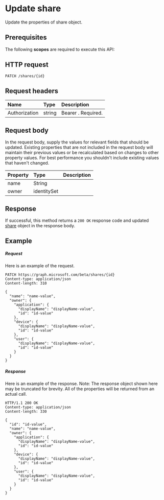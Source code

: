 # Update share

Update the properties of share object.

## Prerequisites

The following **scopes** are required to execute this API: 

## HTTP request

<!-- { "blockType": "ignored" } -->

```http
PATCH /shares/{id}
```

## Request headers

| Name          | Type   | Description               |
| :------------ | :----- | :------------------------ |
| Authorization | string | Bearer <token>. Required. |

## Request body

In the request body, supply the values for relevant fields that should be updated. Existing properties that are not included in the request body will maintain their previous values or be recalculated based on changes to other property values. For best performance you shouldn't include existing values that haven't changed.

| Property | Type        | Description |
| :------- | :---------- | :---------- |
| name     | String      |             |
| owner    | identitySet |             |

## Response

If successful, this method returns a `200 OK` response code and updated [share](../resources/shareddriveitem.md) object in the response body.

## Example

##### Request

Here is an example of the request.

<!-- {
  "blockType": "request",
  "name": "update_share"
}-->

```http
PATCH https://graph.microsoft.com/beta/shares/{id}
Content-type: application/json
Content-length: 310

{
  "name": "name-value",
  "owner": {
    "application": {
      "displayName": "displayName-value",
      "id": "id-value"
    },
    "device": {
      "displayName": "displayName-value",
      "id": "id-value"
    },
    "user": {
      "displayName": "displayName-value",
      "id": "id-value"
    }
  }
}
```

##### Response

Here is an example of the response. Note: The response object shown here may be truncated for brevity. All of the properties will be returned from an actual call.

<!-- {
  "blockType": "response",
  "truncated": true,
  "@odata.type": "microsoft.graph.share"
} -->

```http
HTTP/1.1 200 OK
Content-type: application/json
Content-length: 330

{
  "id": "id-value",
  "name": "name-value",
  "owner": {
    "application": {
      "displayName": "displayName-value",
      "id": "id-value"
    },
    "device": {
      "displayName": "displayName-value",
      "id": "id-value"
    },
    "user": {
      "displayName": "displayName-value",
      "id": "id-value"
    }
  }
}
```

<!-- uuid: 8fcb5dbc-d5aa-4681-8e31-b001d5168d79
2015-10-25 14:57:30 UTC -->
<!-- {
  "type": "#page.annotation",
  "description": "Update share",
  "keywords": "",
  "section": "documentation",
  "tocPath": ""
}-->